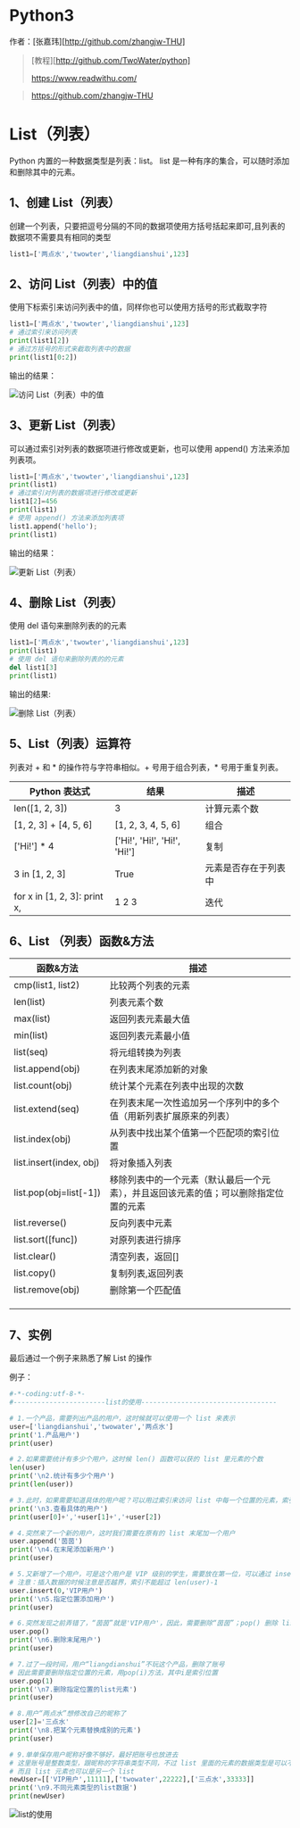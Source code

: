 # Python3  #

作者：[张嘉玮][http://github.com/zhangjw-THU]

> [教程][http://github.com/TwoWater/python]
>
> <https://www.readwithu.com/>

> <https://github.com/zhangjw-THU>



# List（列表） #

Python 内置的一种数据类型是列表：list。 list 是一种有序的集合，可以随时添加和删除其中的元素。

## 1、创建 List（列表） ##

创建一个列表，只要把逗号分隔的不同的数据项使用方括号括起来即可,且列表的数据项不需要具有相同的类型

```python
list1=['两点水','twowter','liangdianshui',123]
```

## 2、访问 List（列表）中的值 ##

使用下标索引来访问列表中的值，同样你也可以使用方括号的形式截取字符

```python
list1=['两点水','twowter','liangdianshui',123]
# 通过索引来访问列表
print(list1[2])
# 通过方括号的形式来截取列表中的数据
print(list1[0:2])
```

输出的结果：

![访问 List（列表）中的值](http://upload-images.jianshu.io/upload_images/2136918-ab562ada6ba08848?imageMogr2/auto-orient/strip%7CimageView2/2/w/1240)


## 3、更新 List（列表） ##

可以通过索引对列表的数据项进行修改或更新，也可以使用 append() 方法来添加列表项。

```python
list1=['两点水','twowter','liangdianshui',123]
print(list1)
# 通过索引对列表的数据项进行修改或更新
list1[2]=456
print(list1)
# 使用 append() 方法来添加列表项
list1.append('hello');
print(list1)
```

输出的结果：

![更新 List（列表）](http://upload-images.jianshu.io/upload_images/2136918-96de950da2563ac6?imageMogr2/auto-orient/strip%7CimageView2/2/w/1240)


## 4、删除 List（列表） ##

使用 del 语句来删除列表的的元素

```python
list1=['两点水','twowter','liangdianshui',123]
print(list1)
# 使用 del 语句来删除列表的的元素
del list1[3]
print(list1)
```

输出的结果:

![删除 List（列表）](http://upload-images.jianshu.io/upload_images/2136918-e761bf56f583089f?imageMogr2/auto-orient/strip%7CimageView2/2/w/1240)

## 5、List（列表）运算符 ##

列表对 + 和 * 的操作符与字符串相似。+ 号用于组合列表，* 号用于重复列表。

| Python 表达式                | 结果                         | 描述                 |
| ---------------------------- | ---------------------------- | -------------------- |
| len([1, 2, 3])               | 3                            | 计算元素个数         |
| [1, 2, 3] + [4, 5, 6]        | [1, 2, 3, 4, 5, 6]           | 组合                 |
| ['Hi!'] * 4                  | ['Hi!', 'Hi!', 'Hi!', 'Hi!'] | 复制                 |
| 3 in [1, 2, 3]               | True                         | 元素是否存在于列表中 |
| for x in [1, 2, 3]: print x, | 1 2 3                        | 迭代                 |

## 6、List （列表）函数&方法 ##

| 函数&方法               | 描述                                                         |
| ----------------------- | ------------------------------------------------------------ |
| cmp(list1, list2)       | 比较两个列表的元素                                           |
| len(list)               | 列表元素个数                                                 |
| max(list)               | 返回列表元素最大值                                           |
| min(list)               | 返回列表元素最小值                                           |
| list(seq)               | 将元组转换为列表                                             |
| list.append(obj)        | 在列表末尾添加新的对象                                       |
| list.count(obj)         | 统计某个元素在列表中出现的次数                               |
| list.extend(seq)        | 在列表末尾一次性追加另一个序列中的多个值（用新列表扩展原来的列表） |
| list.index(obj)         | 从列表中找出某个值第一个匹配项的索引位置                     |
| list.insert(index, obj) | 将对象插入列表                                               |
| list.pop(obj=list[-1])  | 移除列表中的一个元素（默认最后一个元素），并且返回该元素的值；可以删除指定位置的元素 |
| list.reverse()          | 反向列表中元素                                               |
| list.sort([func])       | 对原列表进行排序                                             |
| list.clear()            | 清空列表，返回[]                                             |
| list.copy()             | 复制列表,返回列表                                            |
| list.remove(obj)        | 删除第一个匹配值                                             |
|                         |                                                              |
|                         |                                                              |
|                         |                                                              |



## 7、实例 ##


最后通过一个例子来熟悉了解 List 的操作

例子：

```python
#-*-coding:utf-8-*-
#-----------------------list的使用----------------------------------

# 1.一个产品，需要列出产品的用户，这时候就可以使用一个 list 来表示
user=['liangdianshui','twowater','两点水']
print('1.产品用户')
print(user)

# 2.如果需要统计有多少个用户，这时候 len() 函数可以获的 list 里元素的个数
len(user)
print('\n2.统计有多少个用户')
print(len(user))

# 3.此时，如果需要知道具体的用户呢？可以用过索引来访问 list 中每一个位置的元素，索引是0从开始的
print('\n3.查看具体的用户')
print(user[0]+','+user[1]+','+user[2])

# 4.突然来了一个新的用户，这时我们需要在原有的 list 末尾加一个用户
user.append('茵茵')
print('\n4.在末尾添加新用户')
print(user)

# 5.又新增了一个用户，可是这个用户是 VIP 级别的学生，需要放在第一位，可以通过 insert 方法插入到指定的位置
# 注意：插入数据的时候注意是否越界，索引不能超过 len(user)-1
user.insert(0,'VIP用户')
print('\n5.指定位置添加用户')
print(user)

# 6.突然发现之前弄错了，“茵茵”就是'VIP用户'，因此，需要删除“茵茵”；pop() 删除 list 末尾的元素
user.pop()
print('\n6.删除末尾用户')
print(user)

# 7.过了一段时间，用户“liangdianshui”不玩这个产品，删除了账号
# 因此需要要删除指定位置的元素，用pop(i)方法，其中i是索引位置
user.pop(1)
print('\n7.删除指定位置的list元素')
print(user)

# 8.用户“两点水”想修改自己的昵称了
user[2]='三点水'
print('\n8.把某个元素替换成别的元素')
print(user)

# 9.单单保存用户昵称好像不够好，最好把账号也放进去
# 这里账号是整数类型，跟昵称的字符串类型不同，不过 list 里面的元素的数据类型是可以不同的
# 而且 list 元素也可以是另一个 list
newUser=[['VIP用户',11111],['twowater',22222],['三点水',33333]]
print('\n9.不同元素类型的list数据')
print(newUser)

```

![list的使用](http://upload-images.jianshu.io/upload_images/2136918-65d31cae9f8bb34d.png?imageMogr2/auto-orient/strip%7CimageView2/2/w/1240)

> 